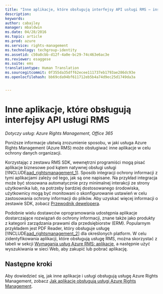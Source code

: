 ```yaml
---
title: "Inne aplikacje, które obsługują interfejsy API usługi RMS — instalacja i konfiguracja | Azure RMS"
description: 
keywords: 
author: cabailey
manager: mbaldwin
ms.date: 04/28/2016
ms.topic: article
ms.prod: azure
ms.service: rights-management
ms.technology: techgroup-identity
ms.assetid: c50a8cbb-d12f-4a0e-bc29-74c463e6ac3e
ms.reviewer: esaggese
ms.suite: ems
translationtype: Human Translation
ms.sourcegitcommit: 0f355da35dff62ecee111737eb1793ae286dc93e
ms.openlocfilehash: bb69cda94bf611712eb5b4a74d9ec25d1749da3a


---
```


# Inne aplikacje, które obsługują interfejsy API usługi RMS

*Dotyczy usług: Azure Rights Management, Office 365*

Poniższe informacje ułatwią zrozumienie sposobu, w jaki usługa Azure Rights Management (Azure RMS) może obsługiwać inne aplikacje w celu ochrony danych organizacji.

Korzystając z zestawu RMS SDK, wewnętrzni programiści mogą pisać aplikacje biznesowe pod kątem natywnej obsługi usługi [!INCLUDE[aad_rightsmanagement_1](../includes/aad_rightsmanagement_1_md.md)]. Sposób integracji ochrony informacji z tymi aplikacjami zależy od tego, jak są one napisane. Na przykład integracja może być stosowana automatycznie przy minimalnej interakcji ze strony użytkownika lub, na potrzeby bardziej dostosowanego środowiska, użytkownicy mogą być monitowani o skonfigurowanie ustawień w celu zastosowania ochrony informacji do plików. Aby uzyskać więcej informacji o zestawie SDK, zobacz [Przewodnik dewelopera](../develop/developers-guide.md).

Podobnie wielu dostawców oprogramowania udostępnia aplikacje dostarczające rozwiązań do ochrony informacji, znane także jako produkty z kategorii zarządzania prawami dla przedsiębiorstw (ERM). Popularnym przykładem jest PDF Reader, który obsługuje usługę [!INCLUDE[aad_rightsmanagement_2](../includes/aad_rightsmanagement_2_md.md)] dla określonych platform. W celu zidentyfikowania aplikacji, które obsługują usługę RMS, można skorzystać z tabeli w sekcji [Wymagania usług Azure RMS: aplikacje](../get-started/requirements-applications.md), a następnie użyć wyszukiwania w sieci Web, aby zakupić lub pobrać aplikację.

## Następne kroki

Aby dowiedzieć się, jak inne aplikacje i usługi obsługują usługę Azure Rights Management, zobacz [Jak aplikacje obsługują usługi Azure Rights Management](applications-support.md).


<!--HONumber=Jun16_HO4-->


